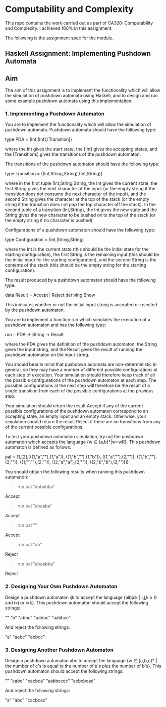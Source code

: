 # Computability and Complexity
This repo contains the work carried out as part of CA320: Computability and Complexity. I achieved 100% in this assignment. 

The following is the assignment spec for the module.
 
## Haskell Assignment: Implementing Pushdown Automata
 
## Aim
 
The aim of this assignment is to implement the functionality which will allow the simulation of pushdown automata using Haskell, and to design and run some example pushdown automata using this implementation.
 
### 1. Implementing a Pushdown Automaton
 
You are to implement the functionality which will allow the simulation of pushdown automata. Pushdown automata should have the following type:
 
type PDA = (Int,[Int],[Transition])
 
where the Int gives the start state, the [Int] gives the accepting states, and the [Transitions] gives the transitions of the pushdown automaton.
 
The transitions of the pushdown automaton should have the following type:
 
type Transition = ((Int,String,String),(Int,String))
 
where in the first tuple (Int,String,String, the Int gives the current state, the first String gives the next character of the input (or the empty string if the transition does not consume the next character of the input), and the second String gives the character at the top of the stack (or the empty string if the transition does not pop the top character off the stack). In the second tuple of a transition (Int,String), the Int gives the new state and the String gives the new character to be pushed on to the top of the stack (or the empty string if no character is pushed).
 
Configurations of a pushdown automaton should have the following type:
 
type Configuration = (Int,String,String)
 
where the Int is the current state (this should be the initial state for the starting configuration), the first String is the remaining input (this should be the initial input for the starting configuration), and the second String is the contents of the stack (this should be the empty string for the starting configuration).
 
The result produced by a pushdown automaton should have the following type:
 
data Result = Accept | Reject deriving Show
 
This indicates whether or not the initial input string is accepted or rejected by the pushdown automaton.
 
You are to implement a function run which simulates the execution of a pushdown automaton and has the following type:
 
run :: PDA -> String -> Result
 
where the PDA gives the definition of the pushdown automaton, the String gives the input string, and the Result gives the result of running the pushdown automaton on the input string.
 
You should bear in mind that pushdown automata are non-deterministic in general, so they may have a number of different possible configurations at each step of execution. Your simulation should therefore keep track of all the possible configurations of the pushdown automaton at each step. The possible configurations at the next step will therefore be the result of a single transition from each of the possible configurations at the previous step.
 
Your simulation should return the result Accept if any of the current possible configurations of the pushdown automaton correspond to an accepting state, an empty input and an empty stack. Otherwise, your simulation should return the result Reject if there are no transitions from any of the current possible configurations.
 
To test your pushdown automaton simulation, try out the pushdown automaton which accepts the language {w ∈ {a,b}*|w=wR}. This pushdown automaton is defined as follows:
 
pal = (1,[2],[((1,"a",""),(1,"a")),
              ((1,"b",""),(1,"b")),
              ((1,"a",""),(2,"")),
              ((1,"b",""),(2,"")),
              ((1,"",""),(2,"")),
              ((2,"a","a"),(2,"")),
              ((2,"b","b"),(2,""))])
 
You should obtain the following results when running this pushdown automaton:
 
> run pal "abbabba"
 
Accept
 
> run pal "abaaba"
 
Accept
 
> run pal ""
 
Accept
 
> run pal "ab"
 
Reject
 
> run pal "abaabba"
 
Reject
 
### 2. Designing Your Own Pushdown Automaton
 
Design a pushdown automaton ijk to accept the language {aibjck | i,j,k ≥ 0 and i=j or i=k}. This pushdown automaton should accept the following strings:
 
""
"b"
"abbc"
"aabbc"
"aabbcc"
 
And reject the following strings:
 
"a"
"aabc"
"abbcc"
 
 
### 3. Designing Another Pushdown Automaton
 
Design a pushdown automaton abc to accept the language {w ∈ {a,b,c}* | the number of c's is equal to the number of a's plus the number of b's}. This pushdown automaton should accept the following strings:
 
""
"cabc"
"cacbca"
"aabbcccc"
"acbcbcac"
 
And reject the following strings:
 
"a"
"abc"
"cacbcac"
 
